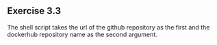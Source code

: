 ## Exercise 3.3
The shell script takes the url of the github repository as the first and the dockerhub repository name as the second argument.
